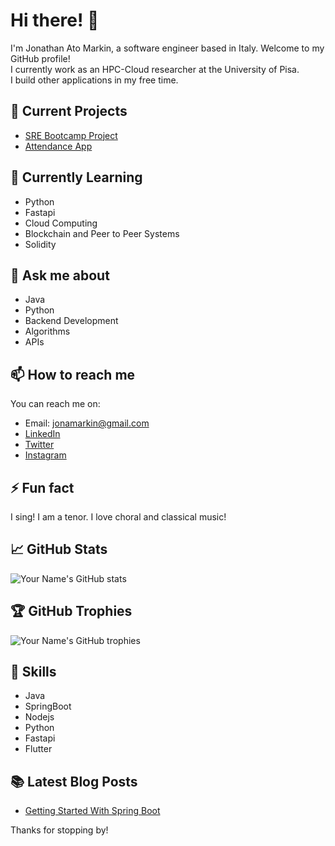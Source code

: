 
# Hi there! 👋

I'm Jonathan Ato Markin, a software engineer based in Italy. Welcome to my GitHub profile! \
I currently work as an HPC-Cloud researcher at the University of Pisa. \
I build other applications in my free time. 

## 🔭 Current Projects

- [SRE Bootcamp Project](https://github.com/jonamarkin/student-management-api)
- [Attendance App](https://github.com/jonamarkin/iAttend)

## 🌱 Currently Learning

- Python
- Fastapi
- Cloud Computing
- Blockchain and Peer to Peer Systems
- Solidity

## 💬 Ask me about

- Java
- Python
- Backend Development
- Algorithms
- APIs

## 📫 How to reach me

You can reach me on:

- Email: jonamarkin@gmail.com
- [LinkedIn](https://www.linkedin.com/in/atomarkin/)
- [Twitter](https://twitter.com/mr_markin1)
- [Instagram](https://www.instagram.com/_mr_markin_/)

## ⚡ Fun fact

I sing! I am a tenor. I love choral and classical music!

## 📈 GitHub Stats

![Your Name's GitHub stats](https://github-readme-stats.vercel.app/api?username=jonamarkin&show_icons=true&theme=radical)

## 🏆 GitHub Trophies

![Your Name's GitHub trophies](https://github-profile-trophy.vercel.app/?username=jonamarkin&theme=onedark)

## 🚀 Skills

- Java
- SpringBoot
- Nodejs
- Python
- Fastapi
- Flutter

## 📚 Latest Blog Posts
- [Getting Started With Spring Boot](https://dev.to/jonamarkin/spring-boot-basics-crafting-your-first-application-4kf3)

Thanks for stopping by!

<!---
jonamarkin/jonamarkin is a ✨ special ✨ repository because its `README.md` (this file) appears on your GitHub profile.
You can click the Preview link to take a look at your changes.
--->
